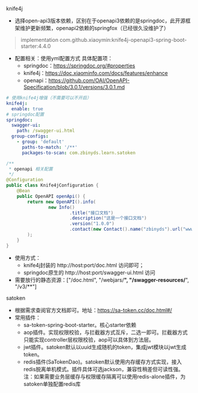 knife4j
- 选择open-api3版本依赖，区别在于openapi3依赖的是springdoc，此开源框架维护更新频繁，openapi2依赖的springfox（已经很久没维护了）
> implementation com.github.xiaoymin:knife4j-openapi3-spring-boot-starter:4.4.0

- 配置相关：使用yml配置方式
具体配置项：
  - springdoc：https://springdoc.org/#properties
  - knife4j：https://doc.xiaominfo.com/docs/features/enhance
  - openapi：https://github.com/OAI/OpenAPI-Specification/blob/3.0.1/versions/3.0.1.md
```yaml
# 使用knife4j增强（不需要可以不开启）
knife4j:
  enable: true
# springdoc配置
springdoc:
  swagger-ui:
    path: /swagger-ui.html
  group-configs:
    - group: 'default'
      paths-to-match: '/**'
      packages-to-scan: com.zbinyds.learn.satoken
```
```java
/**
 * openapi 相关配置
 */
@Configuration
public class Knife4jConfiguration {
    @Bean
    public OpenAPI openApi() {
        return new OpenAPI().info(
                new Info()
                        .title("接口文档")
                        .description("这是一个接口文档")
                        .version("1.0.0")
                        .contact(new Contact().name("zbinyds").url("www.xxx.com").email("zbinyds@126.com"))
        );
    }
}
```
- 使用方式：
  - knife4j封装的 http://host:port/doc.html 访问即可；
  - springdoc原生的 http://host:port/swagger-ui.html 访问
- 需要放行的静态资源：["/doc.html", "/webjars/**", "/swagger-resources/**", "/v3/**"]

satoken
- 根据需求查阅官方文档即可。地址：https://sa-token.cc/doc.html#/
- 常用插件：
  - sa-token-spring-boot-starter。核心starter依赖
  - aop插件。实现权限校验，与拦截器方式互斥，二选一即可。拦截器方式只能实现controller层权限校验，aop可以具体到方法层。
  - jwt插件。satoken默认以uuid生成随机的token，集成jwt模块以jwt生成token。
  - redis插件(SaTokenDao)。satoken默认使用内存缓存方式实现，接入redis脱离单机模式。插件具体可选jackson，兼容性稍差但可读性强。注：如果需要业务层缓存与权限缓存隔离可以使用redis-alone插件，为satoken单独配置redis库